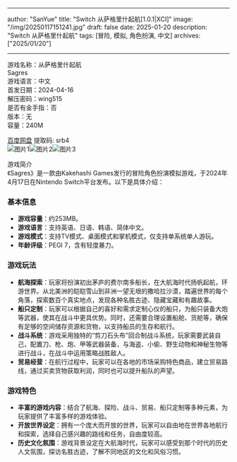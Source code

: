 
---
author: "SanYue"
title: "Switch 从萨格里什起航[1.0.1|XCI]"
image: "/img/20250117151241.jpg"
draft: false
date: 2025-01-20
description: "Switch 从萨格里什起航"
tags: [冒险, 模拟, 角色扮演, 中文]
archives: ["2025/01/20"]

---

游戏名称：从萨格里什起航   
Sagres    
游戏语言：中文  
首发日期：2024-04-16  
解压密码：wing515  
是否有金手指：否  
版本：无   
容量：240M

[百度网盘](https://pan.baidu.com/s/1vWhFGLG-powX405-ICNC3Q) 提取码: srb4  
![图片1](/img/650583.jpg)![图片2](/img/14ce8a.jpg)![图片3](/img/d0b408.jpg)  

游戏简介  
《Sagres》是一款由Kakehashi Games发行的冒险角色扮演模拟游戏，于2024年4月17日在Nintendo Switch平台发布。以下是具体介绍：

### 基本信息
- **游戏容量**：约253MB。
- **游戏语言**：支持英语、日语、韩语、简体中文。
- **游戏模式**：支持TV模式、桌面模式和掌机模式，仅支持单系统单人游玩。
- **年龄评级**：PEGI 7，含有轻度暴力。

### 游戏玩法
- **航海探索**：玩家将扮演初出茅庐的费尔南多船长，在大航海时代扬帆起航，环游世界。从北美洲的皑皑雪山到非洲一望无垠的撒哈拉沙漠，踏遍世界的每个角落，探索数百个真实地点，发现各种名胜古迹、隐藏宝藏和有趣故事。
- **船只定制**：玩家可以根据自己的喜好和需求定制心仪的船只，为船只装备大炮等武器，使其在战斗中更具优势。同时，还需要合理设置船舱、货舱等，确保有足够的空间储存资源和货物，以支持船员的生存和航行。
- **战斗系统**：游戏采用独特的“剪刀石头布”回合制战斗系统，玩家需要武装自己，配置刀、枪、炮、甲等武器装备，与海盗、小偷、野生动物和神秘生物等进行战斗，在战斗中运用策略战胜敌人。
- **贸易经营**：在航行过程中，玩家可以在各地的市场采购特色商品，建立贸易路线，通过买卖货物获取利润，同时也可以提升船队的声望。

### 游戏特色
- **丰富的游戏内容**：结合了航海、探险、战斗、贸易、船只定制等多种元素，为玩家提供了丰富多样的游戏体验。
- **开放世界设定**：拥有一个庞大而开放的世界，玩家可以自由地在世界各地航行和探索，选择自己感兴趣的路线和任务，自由度较高。
- **历史文化氛围**：游戏背景设定在大航海时代，玩家可以感受到那个时代的历史人文氛围，探访名胜古迹，了解不同地区的文化和风俗习惯。
